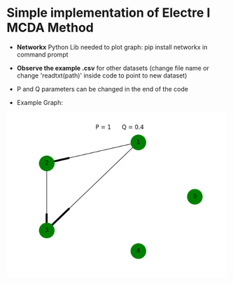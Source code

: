 # Simple implementation of Electre I MCDA Method

- **Networkx** Python Lib needed to plot graph: pip install networkx in command prompt

- **Observe the example .csv** for other datasets (change file name or change 'readtxt(path)' inside code to point to new dataset)

- P and Q parameters can be changed in the end of the code

- Example Graph:

![](https://raw.githubusercontent.com/tesserato/Electre_I_Python/master/teste.png)

